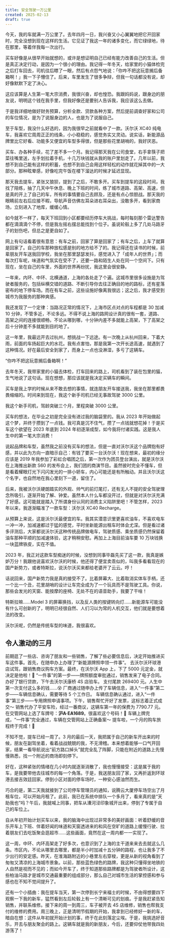 ```yaml
---
title: 安全驾驶一万公里
created: 2025-02-13
draft: true
---
```


今天，我的车就满一万公里了。去年四月一日，我兴奋又小心翼翼地把它开回家时，完全没想到现在这样的生活。它见证了我这一年的诸多变化，而它绿绿地，待在那里，等着伴我每一次出行。

买车好像是从很早开始就想的，或许是想证明自己已经有能力改善自己的生活。但是真正决定行动，是因为一个很小的理由。我记得一年冬天，给家里的小猫体检完之后打车回去，司机往后瞟了一眼，然后有点怨气地说：「你咋不把这玩意搁后备箱啊！」我一下子懵住了。后来，车里发生了很多争辩，但我一句话都没有说，却好像默默下定了决心。

这应该算是人生第一笔大宗消费，我很兴奋，却也惶恐。我跟妈妈说，跟身边的朋友说，明明这个钱在我手里，但我好像还是要别人告诉我，我应该这么去做。

于是我详细地做好财务预算，分析全款、贷款各种方案，然后提前调查好家和公司的车位情况，是为了说服身边的人，也是为了说服自己。

至于车型，我没什么好选的，因为我很早之前就看中了一款。沃尔沃 XC40 纯电车，我喜欢它周周正正的线条，小小稳稳的，感觉务实又灵动。说实话，新能源品牌里比它好看、功能多又便宜的车型多得很，但是那些花里胡哨的，我好厌恶。

买车、办各种手续，花了差不多一个月。我记得那天我在公司食堂，右手拿筷子把菜往嘴里送，左手划拉着手机，十几万块钱就从我的账户里划走了。几年以前，我想不到自己能有这样的积蓄，也想不到自己会用这样轻松的动作就花掉其中的一大部分。那种眩晕感，好像吃完午饭在楼下溜达的时候才延迟显现。

那天我去提车，紧张又狼狈，提到了之后，不敢多开。买车到提车的这段时间，我找了陪练，抽了几天中午休息、晚上下班的时间，练了城市道路、高架、高速，但是真的开上了自己的车，所有的事情要自己去顾及，还是有点心惊胆战。那天我的眼睛前左右后应接不暇，导航声音仿佛左耳朵进右耳朵出，没敢多开，看到家商场，立刻进入了地库，缓缓心情。

如今就不一样了，每天下班回到小区都要经历停车大挑战，每时每刻那个雷达警告都在滴滴滴个不停，但是我左摇右摆总能找到个位子。虽说轮毂上多了几处马路牙子的划伤吧，但总之是更自如了。

网上有句话看着很有意思：有车之前，回家了算是回家了；有车之后，上车了就算是回家了。自己的车那种放松感是别的地方给不了的。我记得还在读书的时候，前辈朋友开车送我回学校，我坐在那里瑟瑟发抖，感觉进入了「成年人的世界」；而每次打车呢，味道和气氛实在受不了，还要一路和陌生人处在同一个空间下。只有现在，坐在自己的车里，外面的世界再纷扰，我这里会很安静。

一年来，内环、中环、北横通道，上海的各处走了个遍。这城市里很多设施是为驾驶者服务的，包括纵横交错的道路、不断引导你去往正确目的地的路标，还有星落密布的地下停车场。而在有车之前，这些设施好像离我很远；这之后，我才感受到城市为我服务的那种爽感。

我还发现了一个定律：当路况正常的情况下，上海市区点对点的车程都是 30 加减 10 分钟，不管多近，不论多远。不得不说上海的路网设计真的很有一套，道路、高架之间的连接很顺畅，不论从哪到哪，十分钟内差不多就能上高架，下了高架之后十分钟差不多就能到目的地了。

这一年里，我最远开去过杭州，想挑战一下远途。有一次晚上从杭州回来，下着大雨，前面的车扬起巨大的水花。我有点害怕，那是我第一次开长途高速，就遇到了这种情况。好在最后安全到家了，而身上一点也没淋湿，多亏了这辆车。





“你咋不把这玩意搁后备箱啊！”

去年冬天，我带家里的小猫去体检，打车回来的路上，司机看到了装在包里的猫，生气地说了这句话。现在想想，那应该就是我决定买辆车的瞬间。

买车是我上学的时候从来不敢去想的事情，就连朋友开车接送我，我坐在那里都畏畏缩缩的。时间来到现在，我这个新手司机已经无事故驾驶 3000 公里。

我这个新手司机，驾龄突破三个月，里程突破 3000 公里。

买车的想法，在毕业之初是完全没有进过我的脑袋里的。我从 2023 年开始做起这个梦，并终于攒到了一点钱。我可真是沉不住气，攒了一点钱就想花掉！于是买车这个欲望在 2023 年底到 2024 年初逐渐成型，如今我将付诸实践。这是我人生中的第一笔大宗消费！

说起品牌和车型，虽然我之前没有买车的想法，但是一直对沃尔沃这个品牌抱有好感，并以此为方向一直暗示自己：有钱了要买一台沃尔沃！现在想来，最初的缘分应该是 2019 年我参加了彩虹合唱团之后，第一次作为团员登台演出，就是沃尔沃在上海推出新款 S60 的发布会上，我们团的商演节目。虽然彼时完全不懂车，但是看着耀眼灯光下闪闪发光的一排小轿车，内心可能还是有所触动。并且沃尔沃这个名字，也自然地在我心里刻下一道，留住了。

后来，我被沃尔沃硬朗踏实的外观、帅气的前灯尾灯，还有无人不提的安全驾驶理念所吸引，逐渐开始了解、钟爱。虽然本人什么车都没开过，但就是对沃尔沃充满了好感。这可能就是踏入了所谓身份认同的消费主义陷阱里吧！不管怎样，2023 年以来，我逐渐瞄准了一款车型：沃尔沃 XC40 Recharge。

从预算上来说，这是沃尔沃最便宜的车。我其实潜意识里更喜欢油车，不喜欢电车一冲一冲，加减速都过于猛的感觉，平时坐新能源出租车时体会尤深。但是看过诸多评测后，大家都说沃尔沃这种传统品牌做电车，驾驶质感、乘坐质感仍然保留着油车那种平顺的加减速体验，这才稍稍安慰。再加上上海目前油车要 10 万块钱换一块蓝牌铁皮，实在不值。

2023 年，我正对这款车型痴迷的时候，没想到同事毕磊先买了这一款，我真是嫉妒万分！我跟他说喜欢沃尔沃的时候，他还得了便宜卖乖似的，叫我多看看现在的国产新势力，或者特斯拉，说沃尔沃买来都给老婆开了云云。哼！

话说回来，国产新势力我是真的接受不了。比着屏幕大、比着取消实体车手柄，还一个比一个丑，花里胡哨的设计让车完全成为了一个玩具而不是驾驶工具。你说，那些会发光的天窗、能按摩的座椅、无处不在的语音助手，我要了干啥！

特斯拉嘛……Model 3 的屏幕换挡，以及反人类的按键转向灯……新能源车可能没有什么可创新的了，明明已经很自然、人们习以为常的人机交互，他们就是要想着法的改变。

沃尔沃呢，仍然是传统车型的味道，我很喜欢。

## 令人激动的三月

<TimeLine>

<TimeLineItem date="2024-02-26">
前期逛了一些店、咨询了朋友和一些销售，了解了些必要信息后，决定开始推进买车这件事。首先，在随申办上办理了“新能源牌照申领一件事”。
</TimeLineItem>

<TimeLineItem date="2024-03-01">
去沃尔沃环球港店试驾，跟销售商议购车方案。最终，在沃尔沃 App 上，下了 5000 元定金，就决定是他啦！🫨

<!-- ![](../../assets/images/volvo-app-deposit.jpg) -->
</TimeLineItem>

<TimeLineItem date="2024-03-04">
“一件事”的第一步——牌照额度审批通过，销售发来了电子合同。
</TimeLineItem>

<TimeLineItem date="2024-03-10">
办好了银行贷款，下午去沃尔沃康桥 4S 店验车。

<!-- ![](../../assets/images/volvo-car-check.jpg) -->
</TimeLineItem>

<TimeLineItem date="2024-03-11">
支付尾款 269400 元。人生中第一次支付这么多的钱……😵
</TimeLineItem>

<TimeLineItem date="2024-03-10">
厂商通过随申办上传了车辆信息，进入“一件事”第二步——车辆信息确认，需要等待 5 个工作日。
</TimeLineItem>

<TimeLineItem date="2024-03-20">
车辆信息确认通过，进入“一件事”第三步——专用牌照申请事项。下午，销售帮忙开好了发票，这标志着正式成交～
</TimeLineItem>

<TimeLineItem date="2024-03-21">
销售代办了平安车险，经过一番商议，这辆车第一年的保费为 7790.77 元。
</TimeLineItem>

<TimeLineItem date="2024-03-24">
在交管网站上选了车牌号：<strong>沪A·EA1689</strong>。很喜欢这个号码！🥰
</TimeLineItem>

<TimeLineItem date="2024-03-26">
车辆上牌完成，“一件事”完全通过，车辆在交管网站上正确备案～
</TimeLineItem>

<TimeLineItem date="2024-03-31">
提车啦，一个月的购车旅程终于完成！🥳

<!-- ![](../../assets/images/volvo-car-finally.jpg) -->
</TimeLineItem>

</TimeLine>

不知不觉，提车已经一周了。3 月的最后一天，我把属于自己的新车开出来的时候，朋友在副驾坐着，看着战战兢兢的我，不无滑稽。本来想着能够一口气开回家，结果一看导航说出“前方路口掉头”就完全乱了阵脚，只能在附近的道路上先慢慢熟悉，找一个附近的商场即刻停下。

好在，这种紧张的情绪在几小时内就逐渐消散了，我也慢慢接受：这是属于我的车，是我要带他去往城市的每一个角落。于是，我送朋友回了家，又再折返到环球港去接吉效廷回家。停到小区对面的停车场时，一种安心感油然而生。

巧合的是，第二天我就接到了公司停车管理员的通知，说腾云大厦停车场空出了月租车位，可以开始月租了。此前，我已在系统中排队一个多月了，看来真的是“天助我也”吗？午后，我就喊上同事，把车从漕河泾印象城开出来，停到了专属于自己的车位上。

自从年初开始计划买车以来，我的脑海中出现过非常多的美好画面：听着舒缓的音乐开车上下班、伴着好闻的味道和天窗透进来的和风在空旷的道路上缓慢行驶、拉着朋友们去吃饭聚会逛超市……这些画面，竟然在这一周内都一一实现了。

这一周，中环、内环高架走了好多次，也意识到了上海的主干道来来去去就这么几条。市区内，不论从哪里去哪里，都是半小时加减十五分钟的路程，也让我多了不少出行的安定感。昨天，在淮海路附近的小巷里左右穿梭，更是从新的视角看到了匆匆又清凉的上海城市景象。以前，那些蓝色绿色的路牌，我这种只懂得坐地铁的人自然是视而不见的；而如今开车了，终于知道那些路牌都是为驾驶者所设计，这些柏油马路才是城市交通最重要的组成部分，那么自己对城市生活的掌控感和参与感也在不知不觉间提升了。

还有一个小插曲：我在提车当天，第一次停到长宁来福士的时候，不由得想要四下观察一下我的新车，猛然看到左后轮毂上有一个清晰可见的划痕。于是我赶紧告知销售，并联系维修。接下来的周一到周三，车子被开去 4S 店维修，销售也帮我支付的维修的费用。周三晚上，正是清明节假期的开始，我拿到已经修好一新的车，暗自在想：这件从年初就开始计划的事，终于在此刻落定尘埃。于是，我挑选好音乐，开去与朋友聚会的路上。这辆车就是我的新朋友，今后，还要仰仗他带我四处游荡了！
